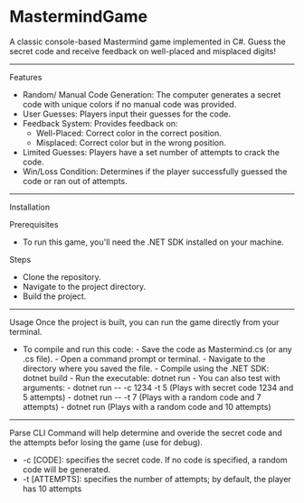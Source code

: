 # MastermindGame
A classic console-based Mastermind game implemented in C#.
Guess the secret code and receive feedback on well-placed and misplaced digits!

--------------------------------------------------------------

Features
- Random/ Manual Code Generation: The computer generates a secret code with unique colors if no manual code was provided.
- User Guesses: Players input their guesses for the code.
- Feedback System: Provides feedback on:
    - Well-Placed: Correct color in the correct position.
    - Misplaced: Correct color but in the wrong position.
- Limited Guesses: Players have a set number of attempts to crack the code.
- Win/Loss Condition: Determines if the player successfully guessed the code or ran out of attempts.

--------------------------------------------------------------

Installation

Prerequisites
- To run this game, you'll need the .NET SDK installed on your machine.

Steps
- Clone the repository.
- Navigate to the project directory.
- Build the project.

--------------------------------------------------------------

Usage
Once the project is built, you can run the game directly from your terminal.
- To compile and run this code:
        - Save the code as Mastermind.cs (or any .cs file).
        - Open a command prompt or terminal.
        - Navigate to the directory where you saved the file.
        - Compile using the .NET SDK: dotnet build
        - Run the executable: dotnet run
        - You can also test with arguments:
        - dotnet run -- -c 1234 -t 5 (Plays with secret code 1234 and 5 attempts)
        - dotnet run -- -t 7 (Plays with a random code and 7 attempts)
        - dotnet run (Plays with a random code and 10 attempts)

--------------------------------------------------------------

Parse CLI
Command will help determine and overide the secret code and the attempts befor losing the game (use for debug).
 - -c [CODE]: specifies the secret code. If no code is specified, a random code will be generated.
 - -t [ATTEMPTS]: specifies the number of attempts; by default, the player has 10 attempts
